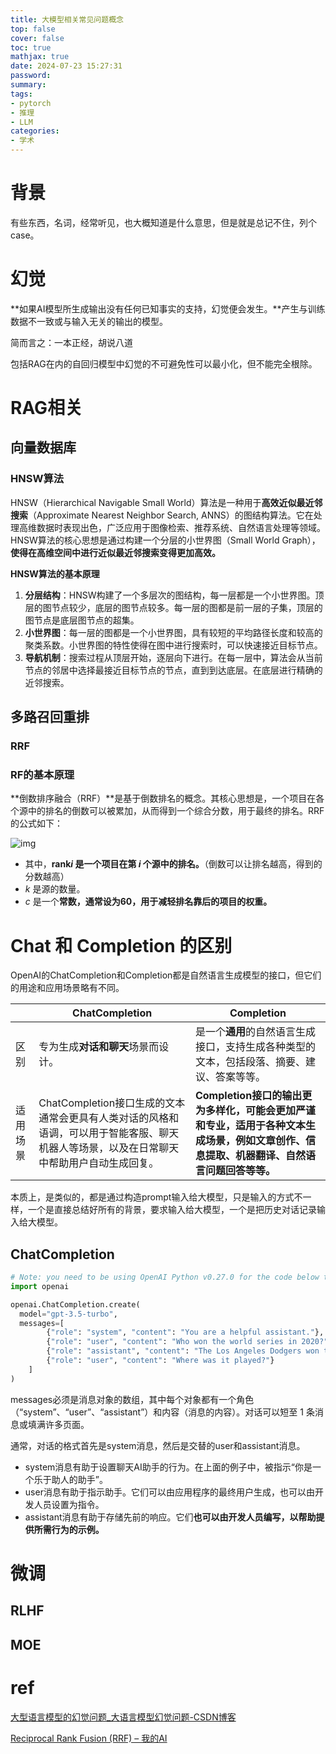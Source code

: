 ```yaml
---
title: 大模型相关常见问题概念
top: false
cover: false
toc: true
mathjax: true
date: 2024-07-23 15:27:31
password:
summary:
tags:
- pytorch
- 推理
- LLM
categories:
- 学术
---
```




# 背景

有些东西，名词，经常听见，也大概知道是什么意思，但是就是总记不住，列个case。



# 幻觉

**如果AI模型所生成输出没有任何已知事实的支持，幻觉便会发生。**产生与训练数据不一致或与输入无关的输出的模型。

简而言之：一本正经，胡说八道

包括RAG在内的自回归模型中幻觉的不可避免性可以最小化，但不能完全根除。



# RAG相关

## 向量数据库

### HNSW算法

HNSW（Hierarchical Navigable Small World）算法是一种用于**高效近似最近邻搜索**（Approximate Nearest Neighbor Search, ANNS）的图结构算法。它在处理高维数据时表现出色，广泛应用于图像检索、推荐系统、自然语言处理等领域。HNSW算法的核心思想是通过构建一个分层的小世界图（Small World Graph），**使得在高维空间中进行近似最近邻搜索变得更加高效。**

**HNSW算法的基本原理**

1. **分层结构**：HNSW构建了一个多层次的图结构，每一层都是一个小世界图。顶层的图节点较少，底层的图节点较多。每一层的图都是前一层的子集，顶层的图节点是底层图节点的超集。
2. **小世界图**：每一层的图都是一个小世界图，具有较短的平均路径长度和较高的聚类系数。小世界图的特性使得在图中进行搜索时，可以快速接近目标节点。
3. **导航机制**：搜索过程从顶层开始，逐层向下进行。在每一层中，算法会从当前节点的邻居中选择最接近目标节点的节点，直到到达底层。在底层进行精确的近邻搜索。



## 多路召回重排

### RRF

### RF的基本原理

**倒数排序融合（RRF）**是基于倒数排名的概念。其核心思想是，一个项目在各个源中的排名的倒数可以被累加，从而得到一个综合分数，用于最终的排名。RRF的公式如下：

![img](https://cdn.jsdelivr.net/gh/kengerlwl/kengerlwl.github.io/image/b097c8b7700f2508ebb1f27f6bab4d5b/b5120cd3566f65794b810a7ef13c03b0.png)



- 其中，**rank*i* 是一个项目在第 *i* 个源中的排名。**（倒数可以让排名越高，得到的分数越高）
- *k* 是源的数量。
- *c* 是一个**常数，通常设为60，用于减轻排名靠后的项目的权重。**





# Chat 和 Completion 的区别



OpenAI的ChatCompletion和Completion都是自然语言生成模型的接口，但它们的用途和应用场景略有不同。

|          | ChatCompletion                                               | Completion                                                   |
| -------- | ------------------------------------------------------------ | ------------------------------------------------------------ |
| 区别     | 专为生成**对话和聊天**场景而设计。                           | 是一个**通用**的自然语言生成接口，支持生成各种类型的文本，包括段落、摘要、建议、答案等等。 |
| 适用场景 | ChatCompletion接口生成的文本通常会更具有人类对话的风格和语调，可以用于智能客服、聊天机器人等场景，以及在日常聊天中帮助用户自动生成回复。 | **Completion接口的输出更为多样化，可能会更加严谨和专业，适用于各种文本生成场景，例如文章创作、信息提取、机器翻译、自然语言问题回答等等。** |

本质上，是类似的，都是通过构造prompt输入给大模型，只是输入的方式不一样，一个是直接总结好所有的背景，要求输入给大模型，一个是把历史对话记录输入给大模型。



## ChatCompletion

```python
# Note: you need to be using OpenAI Python v0.27.0 for the code below to work
import openai

openai.ChatCompletion.create(
  model="gpt-3.5-turbo",
  messages=[
        {"role": "system", "content": "You are a helpful assistant."},
        {"role": "user", "content": "Who won the world series in 2020?"},
        {"role": "assistant", "content": "The Los Angeles Dodgers won the World Series in 2020."},
        {"role": "user", "content": "Where was it played?"}
    ]
)
```

messages必须是消息对象的数组，其中每个对象都有一个角色（“system”、“user”、“assistant”）和内容（消息的内容）。对话可以短至 1 条消息或填满许多页面。

通常，对话的格式首先是system消息，然后是交替的user和assistant消息。

- system消息有助于设置聊天AI助手的行为。在上面的例子中，被指示“你是一个乐于助人的助手”。
- user消息有助于指示助手。它们可以由应用程序的最终用户生成，也可以由开发人员设置为指令。
- assistant消息有助于存储先前的响应。它们**也可以由开发人员编写，以帮助提供所需行为的示例。**









# 微调

## RLHF

## MOE





# ref



[大型语言模型的幻觉问题_大语言模型幻觉问题-CSDN博客](https://blog.csdn.net/wdnshadow/article/details/135433235?utm_medium=distribute.pc_relevant.none-task-blog-2~default~baidujs_baidulandingword~default-1-135433235-blog-134389457.235^v43^pc_blog_bottom_relevance_base2&spm=1001.2101.3001.4242.2&utm_relevant_index=2)

[Reciprocal Rank Fusion (RRF) – 我的AI](https://www.aithinkings.com.cn/?p=76)
